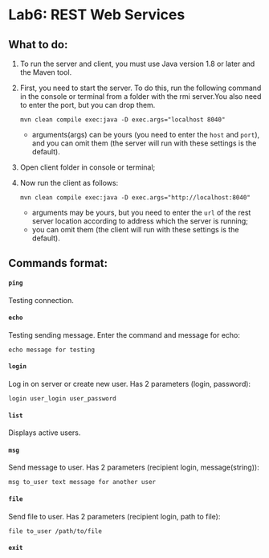 # Lab6: REST Web Services

## What to do:
1. To run the server and client, you must use Java version 1.8 or later and the Maven tool.
2. First, you need to start the server. To do this, run the following command in the console or terminal from a folder with the rmi server.You also need to enter the port, but you can drop them.

       mvn clean compile exec:java -D exec.args="localhost 8040"

   * arguments(args) can be yours (you need to enter the `host` and `port`), and you can omit them (the server will run with these settings is the default).
   
3. Open client folder in console or terminal;
4. Now run the client as follows:

       mvn clean compile exec:java -D exec.args="http://localhost:8040"

   * arguments may be yours, but you need to enter the `url` of the rest server location according to address which the server is running; 
   * you can omit them (the client will run with these settings is the default).

## Commands format:

#### `ping`
Testing connection.

#### `echo`
Testing sending message. Enter the command and message for echo:

    echo message for testing

#### `login`
Log in on server or create new user. Has 2 parameters (login, password):

    login user_login user_password

#### `list`
Displays active users.

#### `msg`
Send message to user. Has 2 parameters (recipient login, message(string)):

    msg to_user text message for another user

#### `file`
Send file to user. Has 2 parameters (recipient login, path to file):

    file to_user /path/to/file

#### `exit`
